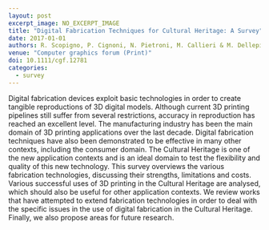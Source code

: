```yaml
---
layout: post
excerpt_image: NO_EXCERPT_IMAGE
title: "Digital Fabrication Techniques for Cultural Heritage: A Survey"
date: 2017-01-01
authors: R. Scopigno, P. Cignoni, N. Pietroni, M. Callieri & M. Dellepiane
venue: "Computer graphics forum (Print)"
doi: 10.1111/cgf.12781
categories:
  - survey
---
```

Digital fabrication devices exploit basic technologies in order to create tangible reproductions of 3D digital models. Although current 3D printing pipelines still suffer from several restrictions, accuracy in reproduction has reached an excellent level. The manufacturing industry has been the main domain of 3D printing applications over the last decade. Digital fabrication techniques have also been demonstrated to be effective in many other contexts, including the consumer domain. The Cultural Heritage is one of the new application contexts and is an ideal domain to test the flexibility and quality of this new technology. This survey overviews the various fabrication technologies, discussing their strengths, limitations and costs. Various successful uses of 3D printing in the Cultural Heritage are analysed, which should also be useful for other application contexts. We review works that have attempted to extend fabrication technologies in order to deal with the specific issues in the use of digital fabrication in the Cultural Heritage. Finally, we also propose areas for future research.
